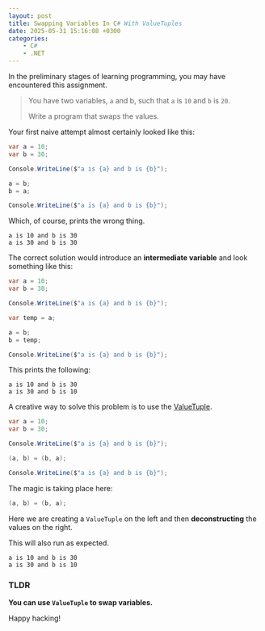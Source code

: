 ```yaml
---
layout: post
title: Swapping Variables In C# With ValueTuples
date: 2025-05-31 15:16:08 +0300
categories:
    - C#
    - .NET
---
```


In the preliminary stages of learning programming, you may have encountered this assignment.

> You have two variables, `a` and b, such that `a` is `10` and `b` is `20`. 
>
> Write a program that swaps the values.

Your first naive attempt almost certainly looked like this:

```c#
var a = 10;
var b = 30;

Console.WriteLine($"a is {a} and b is {b}");

a = b;
b = a;

Console.WriteLine($"a is {a} and b is {b}");
```

Which, of course, prints the wrong thing.

```plaintext
a is 10 and b is 30
a is 30 and b is 30
```

The correct solution would introduce an **intermediate variable** and look something like this:

```c#
var a = 10;
var b = 30;

Console.WriteLine($"a is {a} and b is {b}");

var temp = a;

a = b;
b = temp;

Console.WriteLine($"a is {a} and b is {b}");
```

This prints the following:

```plaintext
a is 10 and b is 30
a is 30 and b is 10
```

A creative way to solve this problem is to use the [ValueTuple](https://learn.microsoft.com/en-us/dotnet/api/system.valuetuple?view=net-9.0).

```c#
var a = 10;
var b = 30;

Console.WriteLine($"a is {a} and b is {b}");

(a, b) = (b, a);

Console.WriteLine($"a is {a} and b is {b}");
```

The magic is taking place here:

```c#
(a, b) = (b, a);
```

Here we are creating a `ValueTuple` on the left and then **deconstructing** the values on the right.

This will also run as expected.

```plaintext
a is 10 and b is 30
a is 30 and b is 10
```

### TLDR

**You can use `ValueTuple` to swap variables.**

Happy hacking!
